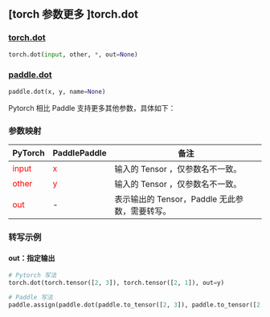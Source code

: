 ## [torch 参数更多 ]torch.dot

### [torch.dot](https://pytorch.org/docs/stable/generated/torch.dot.html?highlight=dot#torch.dot)

```python
torch.dot(input, other, *, out=None)
```

### [paddle.dot](https://www.paddlepaddle.org.cn/documentation/docs/zh/api/paddle/dot_cn.html#dot)

```python
paddle.dot(x, y, name=None)
```

Pytorch 相比 Paddle 支持更多其他参数，具体如下：

### 参数映射
| PyTorch       | PaddlePaddle | 备注                                                   |
| ------------- | ------------ | ------------------------------------------------------ |
| <font color='red'> input </font>         | <font color='red'> x </font>            | 输入的 Tensor ，仅参数名不一致。                                     |
| <font color='red'> other </font>         | <font color='red'> y </font>            | 输入的 Tensor ，仅参数名不一致。                                     |
| <font color='red'> out </font>           | -                                       | 表示输出的 Tensor，Paddle 无此参数，需要转写。              |


### 转写示例

#### out：指定输出
```python
# Pytorch 写法
torch.dot(torch.tensor([2, 3]), torch.tensor([2, 1]), out=y)

# Paddle 写法
paddle.assign(paddle.dot(paddle.to_tensor([2, 3]), paddle.to_tensor([2, 1])), y)
```
